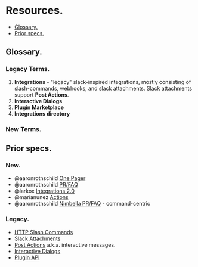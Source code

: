 # Resources.
* [Glossary.](#glossary)
* [Prior specs.](#prior-specs)

## Glossary.

### Legacy Terms.
1. **Integrations** - "legacy" slack-inspired integrations, mostly consisting of slash-commands, webhooks, and slack attachments. Slack attachments support **Post Actions**.
2. **Interactive Dialogs** 
3. **Plugin Marketplace**
4. **Integrations directory**

### New Terms.

## Prior specs.

### New.
- @aaronrothschild [One Pager](https://docs.google.com/document/d/1K7LIGRIx6Sf_6G45NXdTomu11gOooxFRRXCEwO2tktg/edit#heading=h.pc1irnjhwvr2)
- @aaronrothschild [PR/FAQ](https://docs.google.com/document/d/1EBQscdgKe-wBpKNGYLs0sjmYEhkim0c2q6Dp5WwLdFo/edit#heading=h.perm8j7zlw83)
- @larkox [Integrations 2.0](https://docs.google.com/document/d/1I3DHAPkq3uoS_1HkspPCIUgRucoruEk9E79BrYZoYCI/edit#heading=h.lsoce012579h)
- @marianunez [Actions](https://docs.google.com/document/d/138uxYyUdjFFecB-tD3JWV7dTVxBBQjIo-cX7pGblI3E/edit)
- @aaronrothschild [Nimbella PR/FAQ](https://docs.google.com/document/d/1ie7Qdtr0s8AZ3DsHbrfVh696ApyVEARxVJwy45qEQVg/edit) - command-centric

### Legacy.
- [HTTP Slash Commands](https://developers.mattermost.com/integrate/slash-commands/)
- [Slack Attachments](https://docs.mattermost.com/developer/message-attachments.html)
- [Post Actions](https://docs.mattermost.com/developer/interactive-messages.html) a.k.a. interactive messages.
- [Interactive Dialogs](https://docs.mattermost.com/developer/interactive-dialogs.html)
- [Plugin API](https://developers.mattermost.com/extend/plugins/)

